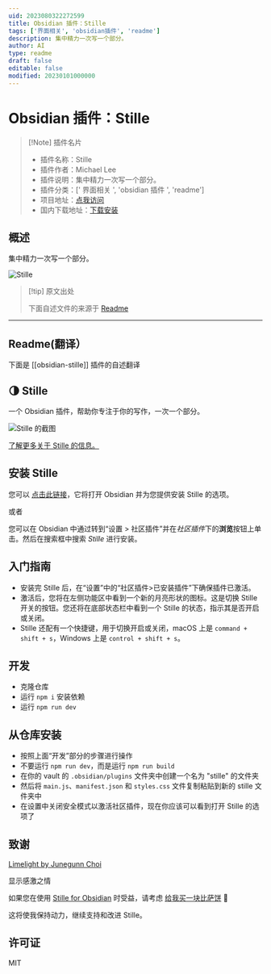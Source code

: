 ```yaml
---
uid: 2023080322272599
title: Obsidian 插件：Stille
tags: ['界面相关', 'obsidian插件', 'readme']
description: 集中精力一次写一个部分。
author: AI
type: readme
draft: false
editable: false
modified: 20230101000000
---
```


# Obsidian 插件：Stille

> [!Note] 插件名片
> - 插件名称：Stille
> - 插件作者：Michael Lee
> - 插件说明：集中精力一次写一个部分。
> - 插件分类：[' 界面相关 ', 'obsidian 插件 ', 'readme']
> - 项目地址：[点我访问](https://github.com/michaellee/stille)
> - 国内下载地址：[下载安装](https://pkmer.cn/products/plugin/pluginMarket/?obsidian-stille)

## 概述

集中精力一次写一个部分。

![Stille](https://cdn.pkmer.cn/covers/obsidian-stille.png!pkmer)

> [!tip] 原文出处
>
>下面自述文件的来源于 [Readme](https://ghproxy.net/https://raw.githubusercontent.com/michaellee/stille/master/README.md)

---

## Readme(翻译）

下面是 [[obsidian-stille]] 插件的自述翻译

## 🌗 Stille

一个 Obsidian 插件，帮助你专注于你的写作，一次一个部分。

![Stille 的截图](https://user-images.githubusercontent.com/1329644/197059096-7a3ad259-6fc3-4471-8f0b-e28c551152eb.png)

[了解更多关于 Stille 的信息。](https://michaelsoolee.com/obsidian-focus-plugin-stille/)

## 安装 Stille

您可以 [点击此链接](https://obsidian.md/plugins?id=obsidian-stille)，它将打开 Obsidian 并为您提供安装 Stille 的选项。

或者

您可以在 Obsidian 中通过转到“设置 > 社区插件”并在*社区插件*下的**浏览**按钮上单击。然后在搜索框中搜索 *Stille* 进行安装。

## 入门指南

- 安装完 Stille 后，在“设置”中的“社区插件>已安装插件”下确保插件已激活。
- 激活后，您将在左侧功能区中看到一个新的月亮形状的图标。这是切换 Stille 开关的按钮。您还将在底部状态栏中看到一个 Stille 的状态，指示其是否开启或关闭。
- Stille 还配有一个快捷键，用于切换开启或关闭，macOS 上是 `command + shift + s`，Windows 上是 `control + shift + s`。

## 开发

- 克隆仓库
- 运行 `npm i` 安装依赖
- 运行 `npm run dev`

## 从仓库安装

- 按照上面“开发”部分的步骤进行操作
- 不要运行 `npm run dev`，而是运行 `npm run build`
- 在你的 vault 的 `.obsidian/plugins` 文件夹中创建一个名为 "stille" 的文件夹
- 然后将 `main.js`、`manifest.json` 和 `styles.css` 文件复制粘贴到新的 stille 文件夹中
- 在设置中关闭安全模式以激活社区插件，现在你应该可以看到打开 Stille 的选项了

## 致谢

[Limelight by Junegunn Choi](https://github.com/junegunn/limelight.vim)

显示感激之情

如果您在使用 [Stille for Obsidian](https://obsidian.md/plugins?id=obsidian-stille) 时受益，请考虑 [给我买一块比萨饼](https://michaellee.gumroad.com/l/buy-michael-pizza) :pizza:

这将使我保持动力，继续支持和改进 Stille。

## 许可证

MIT
